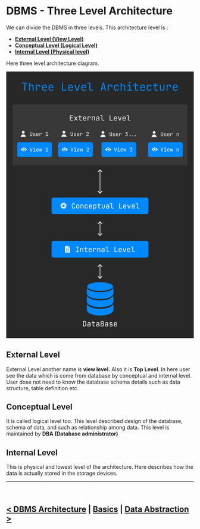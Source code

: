 DBMS - Three Level Architecture 
================================

We can divide the DBMS in three levels. This architecture level is :

+ **[External Level (View Level)](#external-level)**
+ **[Conceptual Level (Logical Level)](#conceptual-level)**
+ **[Internal Level (Physical level)](#internal-level)**

Here three level architecture diagram. 

![Three Level Architecture](./../asset/diagrams/three_level_architecture.png)

## External Level
External Level another name is **view level.** Also it is **Top Level**. In here user see the data which is come from database by conceptual and internal level. User dose not need to know the database schema details such as data structure, table definition etc. 

## Conceptual Level
It is called logical level too. This level described design of the database, schema of data, and such as relationship among data. This level is maintained by **DBA (Database administrator)**

## Internal Level
This is physical and lowest level of the architecture. Here describes how the data is actually stored in the storage devices. 

<hr />
<br />

[< DBMS Architecture](./04.dbms_architecture.md) | [Basics](./basics.md) | [Data Abstraction >](./06.data_abstraction.md)
------------------------------------------------